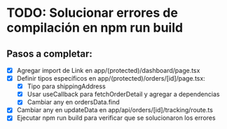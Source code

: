 # TODO: Solucionar errores de compilación en npm run build

## Pasos a completar:

- [x] Agregar import de Link en app/(protected)/dashboard/page.tsx
- [x] Definir tipos específicos en app/(protected)/orders/[id]/page.tsx:
  - [x] Tipo para shippingAddress
  - [x] Usar useCallback para fetchOrderDetail y agregar a dependencias
  - [x] Cambiar any en ordersData.find
- [x] Cambiar any en updateData en app/api/orders/[id]/tracking/route.ts
- [x] Ejecutar npm run build para verificar que se solucionaron los errores
